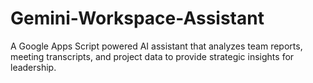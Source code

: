 # Gemini-Workspace-Assistant
A Google Apps Script powered AI assistant that analyzes team reports, meeting transcripts, and project data to provide strategic insights for leadership. 

